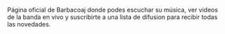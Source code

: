 Página oficial de Barbacoaj donde podes escuchar su música, ver videos de la banda en vivo y suscribirte a una lista de difusion para recibir todas las novedades.